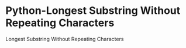 # Python-Longest Substring Without Repeating Characters
 Longest Substring Without Repeating Characters
